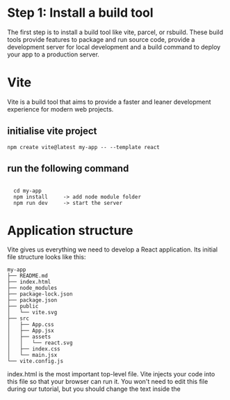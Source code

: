 # Step 1: Install a build tool 
The first step is to install a build tool like vite, parcel, or rsbuild. These build tools provide features to package and run source code, provide a development server for local development and a build command to deploy your app to a production server.

# Vite 
Vite is a build tool that aims to provide a faster and leaner development experience for modern web projects.
## initialise vite project
```
npm create vite@latest my-app -- --template react
```
## run the following command
```

  cd my-app      
  npm install     -> add node module folder
  npm run dev     -> start the server 

  ```

# Application structure
Vite gives us everything we need to develop a React application. Its initial file structure looks like this:
```
my-app
├── README.md
├── index.html
├── node_modules
├── package-lock.json
├── package.json
├── public
│   └── vite.svg
├── src
│   ├── App.css
│   ├── App.jsx
│   ├── assets
│   │   └── react.svg
│   ├── index.css
│   └── main.jsx
└── vite.config.js

```
index.html is the most important top-level file. Vite injects your code into this file so that your browser can run it. You won't need to edit this file during our tutorial, but you should change the text inside the <title> element in this file to reflect the title of your application. Accurate page titles are important for accessibility.

The public directory contains static files that will be served directly to your browser without being processed by Vite's build tooling. Right now, it only contains a Vite logo.

The src directory is where we'll spend most of our time, as it's where the source code for our application lives. You'll notice that some JavaScript files in this directory end in the extension .jsx. This extension is necessary for any file that contains JSX – it tells Vite to turn the JSX syntax into JavaScript that your browser can understand. The src/assets directory contains the React logo you saw in the browser.

The package.json and package-lock.json files contain metadata about our project. These files are not unique to React applications: Vite populated package.json for us, and npm created package-lock.json for when we installed the app's dependencies. 


├── src
│   ├── App.css --> css for the page
│   ├── App.jsx --> htlm code inside app function ( component )
```jsx
import './App.css'

function App() {
  

  return (
    <>
      <h1>Learning react</h1>
    </>
  )
}

export default App


```


│   ├── assets
│   │   └── react.svg
│   ├── index.css --> css for the page 
│   └── main.jsx --> to render the page 

```jsx

import { StrictMode } from 'react'
import { createRoot } from 'react-dom/client'
import './index.css'
import App from './App.jsx' 

createRoot(document.getElementById('root')).render(
  <StrictMode>
    <App />
  </StrictMode>,
)
```